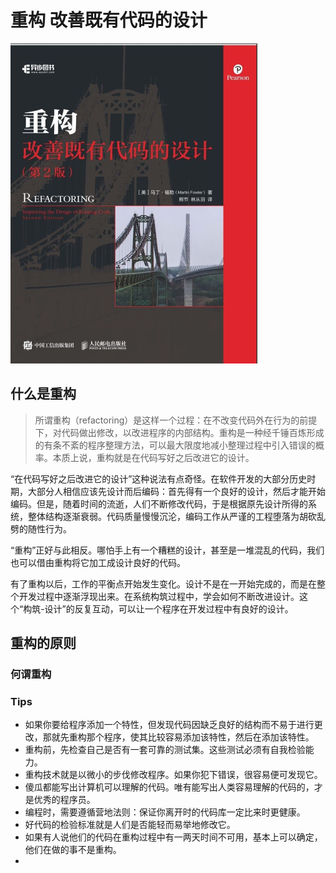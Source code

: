 # 重构  改善既有代码的设计

<img src="img/rewrite.jpg" alt="REFACTORING" style="zoom:50%;" />

## 什么是重构

> 所谓重构（refactoring）是这样一个过程：在不改变代码外在行为的前提下，对代码做出修改，以改进程序的内部结构。重构是一种经千锤百炼形成的有条不紊的程序整理方法，可以最大限度地减小整理过程中引入错误的概率。本质上说，重构就是在代码写好之后改进它的设计。

“在代码写好之后改进它的设计”这种说法有点奇怪。在软件开发的大部分历史时期，大部分人相信应该先设计而后编码：首先得有一个良好的设计，然后才能开始编码。但是，随着时间的流逝，人们不断修改代码，于是根据原先设计所得的系统，整体结构逐渐衰弱。代码质量慢慢沉沦，编码工作从严谨的工程堕落为胡砍乱劈的随性行为。

“重构”正好与此相反。哪怕手上有一个糟糕的设计，甚至是一堆混乱的代码，我们也可以借由重构将它加工成设计良好的代码。

有了重构以后，工作的平衡点开始发生变化。设计不是在一开始完成的，而是在整个开发过程中逐渐浮现出来。在系统构筑过程中，学会如何不断改进设计。这个“构筑-设计”的反复互动，可以让一个程序在开发过程中有良好的设计。

## 重构的原则

### 何谓重构











### Tips

+ 如果你要给程序添加一个特性，但发现代码因缺乏良好的结构而不易于进行更改，那就先重构那个程序，使其比较容易添加该特性，然后在添加该特性。
+ 重构前，先检查自己是否有一套可靠的测试集。这些测试必须有自我检验能力。
+ 重构技术就是以微小的步伐修改程序。如果你犯下错误，很容易便可发现它。
+ 傻瓜都能写出计算机可以理解的代码。唯有能写出人类容易理解的代码的，才是优秀的程序员。
+ 编程时，需要遵循营地法则：保证你离开时的代码库一定比来时更健康。
+ 好代码的检验标准就是人们是否能轻而易举地修改它。
+ 如果有人说他们的代码在重构过程中有一两天时间不可用，基本上可以确定，他们在做的事不是重构。
+ 